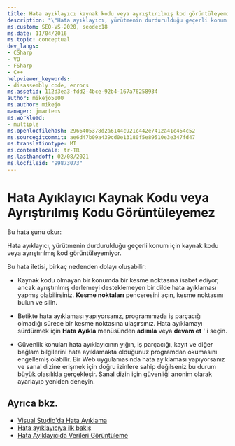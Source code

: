 ```yaml
---
title: Hata ayıklayıcı kaynak kodu veya ayrıştırılmış kod görüntüleyemiyor
description: "\"Hata ayıklayıcı, yürütmenin durdurulduğu geçerli konum için kaynak kodu veya ayrıştırılmış kod görüntülenemiyor\" iletisinin nedenlerini inceleyin."
ms.custom: SEO-VS-2020, seodec18
ms.date: 11/04/2016
ms.topic: conceptual
dev_langs:
- CSharp
- VB
- FSharp
- C++
helpviewer_keywords:
- disassembly code, errors
ms.assetid: 112d3ea3-fdd2-4bce-92b4-167a76258934
author: mikejo5000
ms.author: mikejo
manager: jmartens
ms.workload:
- multiple
ms.openlocfilehash: 2966405378d2a6144c921c442e7412a41c454c52
ms.sourcegitcommit: ae6d47b09a439cd0e13180f5e89510e3e347fd47
ms.translationtype: MT
ms.contentlocale: tr-TR
ms.lasthandoff: 02/08/2021
ms.locfileid: "99873073"
---
```

# <a name="debugger-cannot-display-source-code-or-disassembly"></a>Hata Ayıklayıcı Kaynak Kodu veya Ayrıştırılmış Kodu Görüntüleyemez
Bu hata şunu okur:

 Hata ayıklayıcı, yürütmenin durdurulduğu geçerli konum için kaynak kodu veya ayrıştırılmış kod görüntüleyemiyor.

 Bu hata iletisi, birkaç nedenden dolayı oluşabilir:

- Kaynak kodu olmayan bir konumda bir kesme noktasına isabet ediyor, ancak ayrıştırılmış derlemeyi desteklemeyen bir dilde hata ayıklaması yapmış olabilirsiniz. **Kesme noktaları** penceresini açın, kesme noktasını bulun ve silin.

- Betikte hata ayıklaması yapıyorsanız, programınızda iş parçacığı olmadığı sürece bir kesme noktasına ulaşırsınız. Hata ayıklamayı sürdürmek için **Hata Ayıkla** menüsünden **adımla** veya **devam et** ' i seçin.

- Güvenlik konuları hata ayıklayıcının yığın, iş parçacığı, kayıt ve diğer bağlam bilgilerini hata ayıklamakta olduğunuz programdan okumasını engellemiş olabilir. Bir Web uygulamasında hata ayıklaması yapıyorsanız ve sanal dizine erişmek için doğru izinlere sahip değilseniz bu durum büyük olasılıkla gerçekleşir. Sanal dizin için güvenliği anonim olarak ayarlayıp yeniden deneyin.

## <a name="see-also"></a>Ayrıca bkz.
- [Visual Studio'da Hata Ayıklama](../debugger/index.yml)
- [Hata ayıklayıcıya ilk bakış](../debugger/debugger-feature-tour.md)
- [Hata Ayıklayıcıda Verileri Görüntüleme](../debugger/viewing-data-in-the-debugger.md)